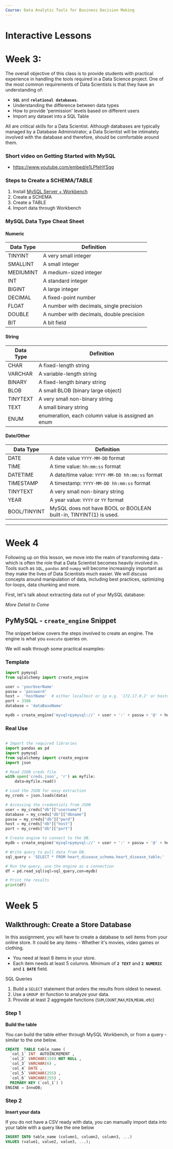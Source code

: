```yaml
---
Course: Data Analytic Tools for Business Decision Making
---
```



# Interactive Lessons
# Week 3: 

The overall objective of this class is to provide students with practical experience in handling the tools required in a Data Science project. One of the most common requirements of Data Scientists is that they have an understanding of:

- **`SQL`** and **`relational databases`**. 
- Understanding the difference between data types 
- How to provide 'permission' levels based on different users 
- Import any dataset into a SQL Table 

All are critical skills for a Data Scientist. Although databases are typically managed by a Database Administrator, a Data Scientist will be intimately involved with the database and therefore, should be comfortable around them. 

### Short video on Getting Started with MySQL
- https://www.youtube.com/embed/e1LPfehYSgg


### Steps to Create a SCHEMA/TABLE

1. Install [MySQL Server + Workbench](https://dev.mysql.com/downloads/installer/) 
2. Create a SCHEMA 
3. Create a TABLE  
4. Import data through Workbench


### MySQL Data Type Cheat Sheet
#### Numeric

| Data Type  | Definition |  
| ------- | ------- |
| TINYINT  | A very small integer |
| SMALLINT  | A small integer |
| MEDIUMINT  | A medium-sized integer |
| INT  | A standard integer |
| BIGINT  | A large integer |
| DECIMAL  | A fixed-point number |
| FLOAT  | A number with decimals, single precision |
| DOUBLE  | A number with decimals, double precision |
| BIT  | A bit field |
 
 
#### String

| Data Type  | Definition  |
|---|---|
| CHAR  | A fixed-length string  |
| VARCHAR  | A variable-length string  |
| BINARY  | A fixed-length binary string  |
| BLOB  | A small BLOB (binary large object)  |
| TINYTEXT  | A very small non-binary string  |
| TEXT  | A small binary string  |
| ENUM  | enumeration, each column value is assigned an enum  |


#### Date/Other

| Data Type  | Definition  |
|---|---|
| DATE  | A date value `YYYY-MM-DD` format  |
| TIME  | A time value: `hh:mm:ss` format  |
| DATETIME  | A date/time value: `YYYY-MM-DD hh:mm:ss` format  |
| TIMESTAMP  | A timestamp: ` YYYY-MM-DD hh:mm:ss ` format  |
| TINYTEXT  | A very small non-binary string  |
| YEAR  | A year value: `YYYY` or `YY` format  |
| BOOL/TINYINT  | MySQL does not have BOOL or BOOLEAN built-in, TINYINT(1) is used.  |




--- 

# Week 4 

Following up on this lesson, we move into the realm of transforming data - which is often the role that a Data Scientist becomes heavily involved in. Tools such as `SQL`, `pandas` and `numpy` will become increasingly important as they make the lives of Data Scientists much easier. We will discuss concepts around manipulation of data, including best practices, optimizing for-loops, data chunking and more. 


First, let's talk about extracting data out of your MySQL database: 

*More Detail to Come* 


## PyMySQL - `create_engine` Snippet

The snippet below covers the steps involved to create an engine. The engine is what you `execute` queries on. 

We will walk through some practical examples: 

### Template

```python
import pymysql
from sqlalchemy import create_engine

user = 'yourUserName'
passw = 'password'
host =  'hostName'  # either localhost or ip e.g. '172.17.0.2' or hostname address 
port = 3306 
database = 'dataBaseName'

mydb = create_engine('mysql+pymysql://' + user + ':' + passw + '@' + host + ':' + str(port) + '/' + database , echo=False)
```

### Real Use

```python

# Import the required libraries
import pandas as pd
import pymysql
from sqlalchemy import create_engine
import json

# Read JSON creds file
with open('creds.json', 'r') as myfile:
    data=myfile.read()

# Load the JSON for easy extraction
my_creds = json.loads(data)

# Accessing the credentials from JSON
user = my_creds["db"]["username"]
database = my_creds["db"]["dbname"]
passw = my_creds["db"]["pwrd"]
host = my_creds["db"]["host"]
port = my_creds["db"]["port"]

# Create engine to connect to the DB.  
mydb = create_engine('mysql+pymysql://' + user + ':' + passw + '@' + host + ':' + str(port) + '/' + database , echo=False)

# Write query to pull data from DB. 
sql_query = 'SELECT * FROM heart_disease_schema.heart_disease_table;'

# Run the query, use the engine as a connection
df = pd.read_sql(sql=sql_query,con=mydb)

# Print the results
print(df)

```

# Week 5

## Walkthrough: Create a Store Database 
In this assignment, you will have to create a database to sell items from your online store.
It could be any items - Whether it's movies, video games or clothing. 
- You need at least 8 items in your store. 
- Each item needs at least 5 columns. Minimum of **`2 TEXT`** and **`2 NUMERIC`** and **`1 DATE`** field. 

SQL Queries
1. Build a `SELECT` statement that orders the results from oldest to newest. 
2. Use a `GROUP BY` function to analyze your data. 
3. Provide at least 2 aggregate functions (`SUM`,`COUNT`,`MAX`,`MIN`,`MEAN`..etc)


### Step 1

**Build the table**

You can build the table either through MySQL Workbench, or from a query - similar to the one below. 

```SQL
CREATE  TABLE table_name (
  `col_1` INT  AUTOINCREMENT ,
  `col_2` VARCHAR(150) NOT NULL ,
  `col_3` VARCHAR(6) ,
  `col_4` DATE ,
  `col_5` VARCHAR(255) ,
  `col_6` VARCHAR(255) ,
  PRIMARY KEY (`col_1`) )
ENGINE = InnoDB;
```
### Step 2

**Insert your data**

If you do not have a CSV ready with data, you can manually import data into your table with a query like the one below

```SQL
INSERT INTO table_name (column1, column2, column3, ...)
VALUES (value1, value2, value3, ...);
```
